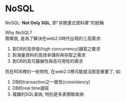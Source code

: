 # NoSQL

NoSQL: **Not Only SQL**, 即"非關連式資料庫"的統稱

Why NoSQL?  
簡單說, 是為了解決在web2.0時代出現的三高需求:

1. 對DB的高併發\(high concurrency\)讀寫之要求
2. 對海量資料的高效率儲存與存取之需求
3. 對DB的高可擴展性與高可用性的需求

而在RDB裡的一些特性, 在web2.0裡可能就沒那麼重要了, 如:

1. DB的transaction之一致性\(consistency\)
2. DB的real time讀寫
3. 複雜的SQL查詢, 特別是多表關聯查詢



